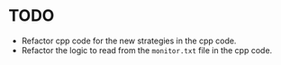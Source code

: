 # TODO

* Refactor cpp code for the new strategies in the cpp code.
* Refactor the logic to read from the `monitor.txt` file in the cpp code.